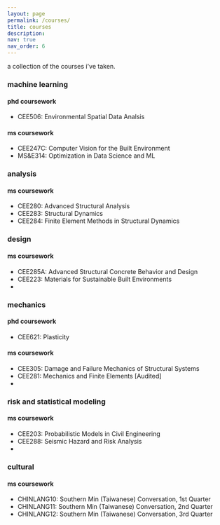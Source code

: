 ```yaml
---
layout: page
permalink: /courses/
title: courses
description: 
nav: true
nav_order: 6
---
```


a collection of the courses i've taken. 

<h3>machine learning</h3>
<h4> phd coursework </h4>
<ul>
  <li>CEE506: Environmental Spatial Data Analsis </li>
</ul>

<h4> ms coursework </h4>
<ul>
  <li>CEE247C: Computer Vision for the Built Environment </li>
  <li>MS&E314: Optimization in Data Science and ML</li>
</ul>

<h3>analysis</h3>
<h4> ms coursework </h4>
<ul>
  <li>CEE280: Advanced Structural Analysis </li>
  <li>CEE283: Structural Dynamics	</li>
  <li>CEE284: Finite Element Methods in Structural Dynamics	</li>
</ul>

<h3>design</h3>
<h4> ms coursework </h4>
<ul>
  <li>CEE285A: Advanced Structural Concrete Behavior and Design </li>
  <li>CEE223: Materials for Sustainable Built Environments </li>
  <li></li>
</ul>

<h3>mechanics</h3>
<h4> phd coursework </h4>
<ul>
  <li>CEE621: Plasticity </li>
</ul>

<h4> ms coursework </h4>
<ul>
  <li>CEE305: Damage and Failure Mechanics of Structural Systems </li>
  <li>CEE281: Mechanics and Finite Elements	[Audited] </li>
  <li></li>
</ul>

<h3>risk and statistical modeling</h3>
<h4> ms coursework </h4>
<ul>
  <li>CEE203: Probabilistic Models in Civil Engineering	</li>
  <li>CEE288: Seismic Hazard and Risk Analysis </li>
  <li></li>
</ul>

<h3>cultural</h3>
<h4> ms coursework </h4>
<ul>
  <li>CHINLANG10: Southern Min (Taiwanese) Conversation, 1st Quarter	</li>
  <li>CHINLANG11: Southern Min (Taiwanese) Conversation, 2nd Quarter </li>
  <li>CHINLANG12: Southern Min (Taiwanese) Conversation, 3rd Quarter </li>
</ul>
